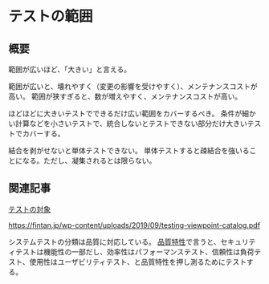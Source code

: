 # テストの範囲

## 概要

範囲が広いほど、「大きい」と言える。

範囲が広いと、壊れやすく（変更の影響を受けやすく）、メンテナンスコストが高い。
範囲が狭すぎると、数が増えやすく、メンテナンスコストが高い。

ほどほどに大きいテストでできるだけ広い範囲をカバーするべき。
条件が細かい計算などを小さいテストで、統合しないとテストできない部分だけ大きいテストでカバーする。

結合を剥がせないと単体テストできない。
単体テストすると疎結合を強いることになる。ただし、凝集されるとは限らない。

## 関連記事

[テストの対象](./テストの対象.md)

https://fintan.jp/wp-content/uploads/2019/09/testing-viewpoint-catalog.pdf

システムテストの分類は品質に対応している。
[品質特性](https://www.ogis-ri.co.jp/otc/hiroba/technical/JavaPress_ISO9126/)で言うと、セキュリティテストは機能性の一部だし、効率性はパフォーマンステスト、信頼性は負荷テスト、使用性はユーザビリティテスト、と品質特性を押し測るためにテストする。
